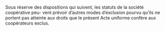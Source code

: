 Sous réserve des dispositions qui suivent, les statuts de la société coopérative peu- vent prévoir d’autres modes d’exclusion pourvu qu’ils ne portent pas atteinte aux droits que le présent Acte uniforme confère aux coopérateurs exclus.